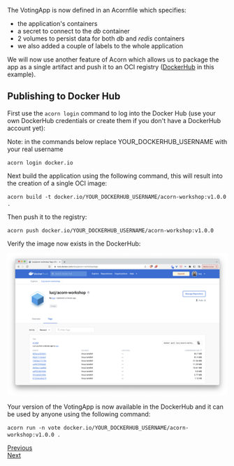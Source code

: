 The VotingApp is now defined in an Acornfile which specifies:
- the application's containers
- a secret to connect to the *db* container
- 2 volumes to persist data for both *db* and *redis* containers
- we also added a couple of labels to the whole application

We will now use another feature of Acorn which allows us to package the app as a single artifact and push it to an OCI registry ([DockerHub](https://hub.docker.com]) in this example).

## Publishing to Docker Hub

First use the ```acorn login``` command to log into the Docker Hub (use your own DockerHub credentials or create them if you don't have a DockerHub account yet):

Note: in the commands below replace YOUR_DOCKERHUB_USERNAME with your real username

```
acorn login docker.io
```

Next build the application using the following command, this will result into the creation of a single OCI image:

```
acorn build -t docker.io/YOUR_DOCKERHUB_USERNAME/acorn-workshop:v1.0.0 .
```

Then push it to the registry:

```
acorn push docker.io/YOUR_DOCKERHUB_USERNAME/acorn-workshop:v1.0.0
```

Verify the image now exists in the DockerHub:

![DockerHub](./images/distribution/dockerhub.png)

Your version of the VotingApp is now available in the DockerHub and it can be used by anyone using the following command:

```
acorn run -n vote docker.io/YOUR_DOCKERHUB_USERNAME/acorn-workshop:v1.0.0 .
```

[Previous](./constraints.md)  
[Next](./upgrade.md)